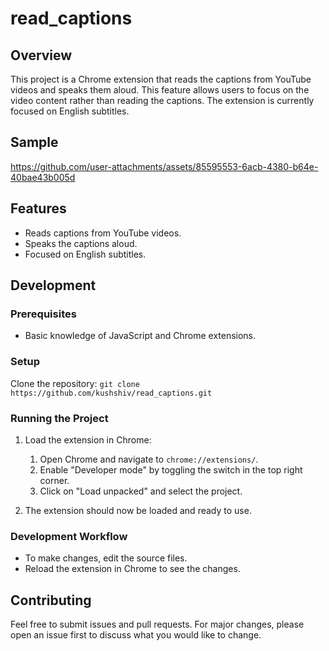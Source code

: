 # read_captions

## Overview
This project is a Chrome extension that reads the captions from YouTube videos and speaks them aloud. 
This feature allows users to focus on the video content rather than reading the captions. 
The extension is currently focused on English subtitles.

## Sample

https://github.com/user-attachments/assets/85595553-6acb-4380-b64e-40bae43b005d



## Features
- Reads captions from YouTube videos.
- Speaks the captions aloud.
- Focused on English subtitles.

## Development

### Prerequisites
- Basic knowledge of JavaScript and Chrome extensions.

### Setup
Clone the repository:
    ```
    git clone https://github.com/kushshiv/read_captions.git
    ```

### Running the Project

1. Load the extension in Chrome:
    1. Open Chrome and navigate to `chrome://extensions/`.
    2. Enable "Developer mode" by toggling the switch in the top right corner.
    3. Click on "Load unpacked" and select the project.

2. The extension should now be loaded and ready to use.

### Development Workflow
- To make changes, edit the source files.
- Reload the extension in Chrome to see the changes.

## Contributing
Feel free to submit issues and pull requests. For major changes, 
please open an issue first to discuss what you would like to change.
